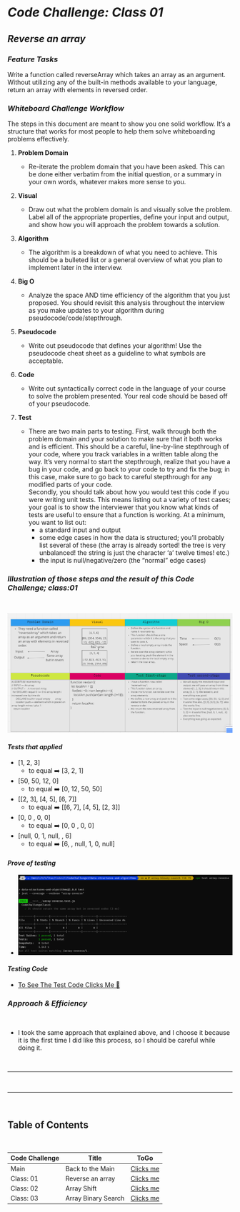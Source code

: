 # ***Code Challenge: Class 01***

## ***Reverse an array***

### ***Feature Tasks***

Write a function called reverseArray which takes an array as an argument. Without utilizing any of the built-in methods available to your language, return an array with elements in reversed order.

### ***Whiteboard Challenge Workflow***

The steps in this document are meant to show you one solid workflow. It’s a structure that works for most people to help them solve whiteboarding problems effectively.

1. **Problem Domain**
    - Re-iterate the problem domain that you have been asked. This can be done either verbatim from the initial question, or a summary in your own words, whatever makes more sense to you.

2. **Visual**
    - Draw out what the problem domain is and visually solve the problem. Label all of the appropriate properties, define your input and output, and show how you will approach the problem towards a solution.

3. **Algorithm**
    - The algorithm is a breakdown of what you need to achieve. This should be a bulleted list or a general overview of what you plan to implement later in the interview.

4. **Big O**
    - Analyze the space AND time efficiency of the algorithm that you just proposed. You should revisit this analysis throughout the interview as you make updates to your algorithm during pseudocode/code/stepthrough.

5. **Pseudocode**
    - Write out pseudocode that defines your algorithm! Use the pseudocode cheat sheet as a guideline to what symbols are acceptable.

6. **Code**
    - Write out syntactically correct code in the language of your course to solve the problem presented. Your real code should be based off of your pseudocode.

7. **Test**
    - There are two main parts to testing. First, walk through both the problem domain and your solution to make sure that it both works and is efficient. This should be a careful, line-by-line stepthrough of your code, where you track variables in a written table along the way. It’s very normal to start the stepthrough, realize that you have a bug in your code, and go back to your code to try and fix the bug; in this case, make sure to go back to careful stepthrough for any modified parts of your code. <br> Secondly, you should talk about how you would test this code if you were writing unit tests. This means listing out a variety of test cases; your goal is to show the interviewer that you know what kinds of tests are useful to ensure that a function is working. At a minimum, you want to list out:
        - a standard input and output
        - some edge cases in how the data is structured; you’ll probably list several of these (the array is already sorted! the tree is very unbalanced! the string is just the character ‘a’ twelve times! etc.)
        - the input is null/negative/zero (the “normal” edge cases)

### ***Illustration of those steps and the result of this Code Challenge; class:01***

<br>

![reversArray](../../assets/array-reverse.PNG)

#### ***Tests that applied***

- [1, 2, 3]
  - to equal ➡️ [3, 2, 1]
- [50, 50, 12, 0]
  - to equal ➡️ [0, 12, 50, 50]
- [[2, 3], [4, 5], [6, 7]]
  - to equal ➡️ [[6, 7], [4, 5], [2, 3]]
- [0, 0 , 0, 0]
  - to equal ➡️ [0, 0 , 0, 0]
- [null, 0, 1, null, , 6]
  - to equal ➡️ [6, , null, 1, 0, null]

#### ***Prove of testing***

- ![reverseArrayTest](../../assets/array-reverse-test.PNG)

#### ***Testing Code***

- [To See The Test Code Clicks Me 🧪](../../__test__/array-reverse.test.js)


### ***Approach & Efficiency***

<br>

- I took the same approach that explained above, and I choose it because it is the first time I did like this process, so I should be careful while doing it.


<br>

---
<br>

---

<br>

## Table of Contents

<br>

|  **Code Challenge** </span> |  **Title**  |   **ToGo** |
| ----------- | ----------- | ----------- |
| Main | Back to the Main | [Clicks me](../../README.md) |
| Class: 01 | Reverse an array | [Clicks me](../../Challenges/array-reverse/README.md) |
| Class: 02 | Array Shift | [Clicks me](../../Challenges/array-shift/README.md) |
| Class: 03 | Array Binary Search | [Clicks me](../../Challenges/array-binary-search/README.md) |